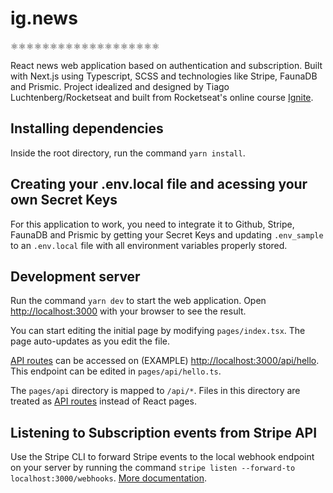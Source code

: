 # ig.news

⚛️⚛️⚛️⚛️⚛️⚛️⚛️⚛️⚛️⚛️⚛️⚛️⚛️⚛️⚛️⚛️⚛️⚛️⚛️

React news web application based on authentication and subscription. Built with Next.js using Typescript, SCSS and technologies like Stripe, FaunaDB and Prismic. Project idealized and designed by Tiago Luchtenberg/Rocketseat and built from Rocketseat's online course [Ignite](https://www.rocketseat.com.br/ignite).

## Installing dependencies

Inside the root directory, run the command `yarn install`.

## Creating your .env.local file and acessing your own Secret Keys

For this application to work, you need to integrate it to Github, Stripe, FaunaDB and Prismic by getting your Secret Keys and updating `.env_sample` to an `.env.local` file with all environment variables properly stored.

## Development server

Run the command `yarn dev` to start the web application. Open [http://localhost:3000](http://localhost:3000) with your browser to see the result.

You can start editing the initial page by modifying `pages/index.tsx`. The page auto-updates as you edit the file.

[API routes](https://nextjs.org/docs/api-routes/introduction) can be accessed on (EXAMPLE) [http://localhost:3000/api/hello](http://localhost:3000/api/hello). This endpoint can be edited in `pages/api/hello.ts`.

The `pages/api` directory is mapped to `/api/*`. Files in this directory are treated as [API routes](https://nextjs.org/docs/api-routes/introduction) instead of React pages.

## Listening to Subscription events from Stripe API

Use the Stripe CLI to forward Stripe events to the local webhook endpoint on your server by running the command `stripe listen --forward-to localhost:3000/webhooks`. [More documentation](https://stripe.com/docs/stripe-cli/webhooks).

